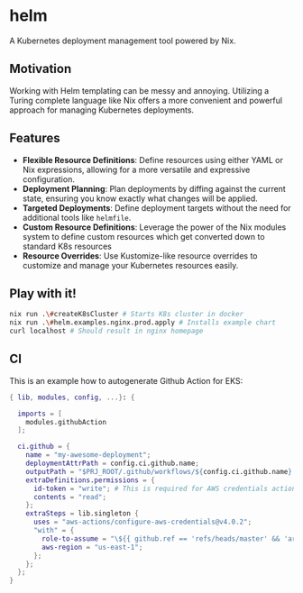 
# helm

A Kubernetes deployment management tool powered by Nix.

## Motivation

Working with Helm templating can be messy and annoying. Utilizing a Turing complete language like Nix offers a more convenient and powerful approach for managing Kubernetes deployments.

## Features

- **Flexible Resource Definitions**: Define resources using either YAML or Nix expressions, allowing for a more versatile and expressive configuration.
- **Deployment Planning**: Plan deployments by diffing against the current state, ensuring you know exactly what changes will be applied.
- **Targeted Deployments**: Define deployment targets without the need for additional tools like `helmfile`.
- **Custom Resource Definitions**: Leverage the power of the Nix modules system to define custom resources which get converted down to standard K8s resources
- **Resource Overrides**: Use Kustomize-like resource overrides to customize and manage your Kubernetes resources easily.


## Play with it!
```bash
nix run .\#createK8sCluster # Starts K8s cluster in docker
nix run .\#helm.examples.nginx.prod.apply # Installs example chart
curl localhost # Should result in nginx homepage

```

## CI
This is an example how to autogenerate Github Action for EKS:
```nix
{ lib, modules, config, ...}: {

  imports = [
    modules.githubAction
  ];

  ci.github = {
    name = "my-awesome-deployment";
    deploymentAttrPath = config.ci.github.name;
    outputPath = "$PRJ_ROOT/.github/workflows/${config.ci.github.name}.yaml";
    extraDefinitions.permissions = {
      id-token = "write"; # This is required for AWS credentials action
      contents = "read";
    };
    extraSteps = lib.singleton {
      uses = "aws-actions/configure-aws-credentials@v4.0.2";
      "with" = {
        role-to-assume = "\${{ github.ref == 'refs/heads/master' && 'arn:aws:iam::111111111111:role/eks-admin' || 'arn:aws:iam::111111111111:role/eks-devs' }}";
        aws-region = "us-east-1";
      };
    };
  };
}
```
